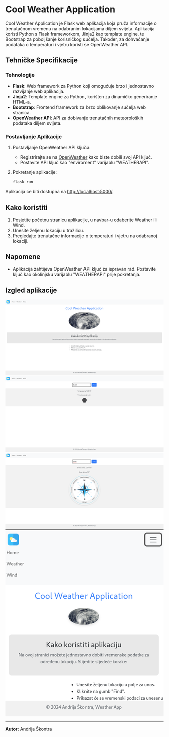 # Cool Weather Application

Cool Weather Application je Flask web aplikacija koja pruža informacije o trenutačnom vremenu na odabranim lokacijama diljem svijeta. Aplikacija koristi Python s Flask frameworkom, Jinja2 kao template engine, te Bootstrap za poboljšanje korisničkog sučelja. Također, za dohvaćanje podataka o temperaturi i vjetru koristi se OpenWeather API.

## Tehničke Specifikacije

### Tehnologije

- **Flask**: Web framework za Python koji omogućuje brzo i jednostavno razvijanje web aplikacija.
- **Jinja2**: Template engine za Python, korišten za dinamičko generiranje HTML-a.
- **Bootstrap**: Frontend framework za brzo oblikovanje sučelja web stranica.
- **OpenWeather API**: API za dobivanje trenutačnih meteoroloških podataka diljem svijeta.

### Postavljanje Aplikacije

1. Postavljanje OpenWeather API ključa:
    - Registrirajte se na [OpenWeather](https://openweathermap.org/) kako biste dobili svoj API ključ.
    - Postavite API ključ kao "enviroment" varijablu "WEATHERAPI".

2. Pokretanje aplikacije:
    ```bash
    flask run
    ```

Aplikacija će biti dostupna na [http://localhost:5000/](http://localhost:5000/).

## Kako koristiti

1. Posjetite početnu stranicu aplikacije, u navbar-u odaberite Weather ili Wind.
2. Unesite željenu lokaciju u tražilicu.
3. Pregledajte trenutačne informacije o temperaturi i vjetru na odabranoj lokaciji.

## Napomene

- Aplikacija zahtijeva OpenWeather API ključ za ispravan rad. Postavite ključ kao okolinjsku varijablu "WEATHERAPI" prije pokretanja.

## Izgled aplikacije

![HomePage](images/img.png)
![HomePage](images/img_1.png)
![HomePage](images/img_2.png)
![HomePage](images/img_3.png)

---

**Autor:** Andrija Škontra
